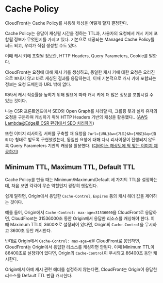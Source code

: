 # Cache Policy

CloudFront는 Cache Policy를 사용해 캐싱을 어떻게 할지 결정한다.

Cache Policy는 응답이 캐싱될 시간을 정하는 TTL과, 사용자의 요청에서 캐시 키에 포함될 정보가 무엇인지를 가지고 있다. 기본으로 제공되는 Managed Cache Policy를 써도 되고, 우리가 직접 생성할 수도 있다.

이때 캐시 키에 포함될 정보란, HTTP Headers, Query Parameters, Cookie를 말한다.

CloudFront는 요청에 대해 캐시 키를 생성하고, 동일한 캐시 키에 대한 요청은 오리진으로 보내지 않고 바로 캐싱된 결과를 응답하는데, 이때 기본적으로 캐시 키에 포함되는 정보는 요청 도메인과 URL 밖에 없다.

따라서 캐시 적중률을 높히기 위해 필요에 따라 캐시 키에 더 많은 정보를 포함시킬 수 있는 것이다.

나는 CSR 프론트엔드에서 SEO와 Open Graph를 처리할 때, 크롤링 봇과 실제 유저의 요청을 구분하여 캐싱하기 위해 HTTP Headers 기반의 캐싱을 활용했다.. ([AWS Lambda@Edge로 CSR 환경에서 SEO 처리하기](https://blog.hoseung.me/2021-11-28-lambda-edge-seo/))

또한 이미지 리사이징 서버를 구축할 때 요청을 `?url={URL}&w={가로}&h={세로}&q={퀄리티}` 형태로 받도록 구현했었는데, 동일한 요청에 대해 다시 리사이징이 진행되지 않도록 Query Parameters 기반의 캐싱을 활용했다. ([디바이스 해상도에 딱 맞는 이미지 제공하기](https://blog.hoseung.me/2023-04-02-provide-fit-image/))

## Minimum TTL, Maximum TTL, Default TTL

Cache Policy를 만들 때는 Minimum/Maximum/Default 세 가지의 TTL을 설정하는데, 처음 보면 각각이 무슨 역할인지 굉장히 헷갈린다.

쉽게 말하면, Origin에서 응답한 `Cache-Control`, `Expires` 등의 캐시 헤더 값을 제어하는 것이다.

예를 들어, Origin에서 `Cache-Control: max-age=31536000`을 CloudFront로 응답하면, CloudFront는 31536000초 동안 Origin에서 응답한 리소스를 캐싱해야 한다. 이때 Maximum TTL이 3600초로 설정되어 있다면, Origin의 `Cache-Control`을 무시하고 3600초 동안 캐시한다.

반대로 Origin에서 `Cache-Control: max-age=0`을 CloudFront로 응답하면, CloudFront는 Origin에서 응답한 리소스를 캐싱하면 안된다. 이때 Minimum TTL이 86400초로 설정되어 있다면, Origin의 `Cache-Control`이 무시되고 86400초 동안 캐시한다.

Origin에서 아예 캐시 관련 헤더를 설정하지 않는다면, CloudFront는 Origin이 응답한 리소스를 Default TTL 만큼 캐시한다.
